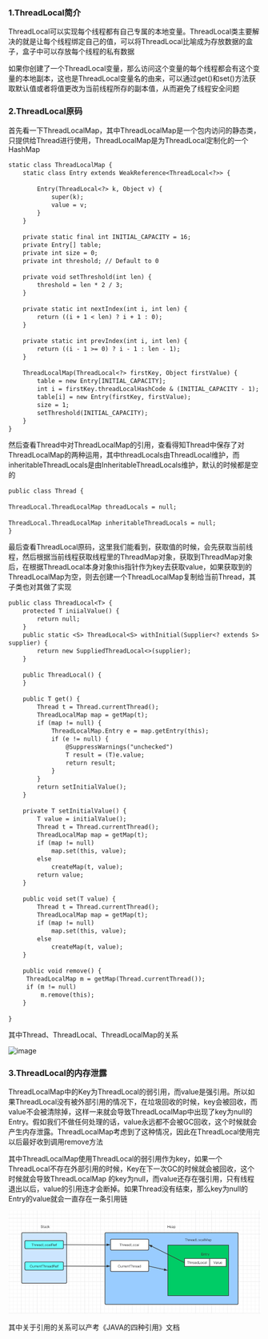 ### 1.ThreadLocal简介

ThreadLocal可以实现每个线程都有自己专属的本地变量。ThreadLocal类主要解决的就是让每个线程绑定自己的值，可以将ThreadLocal比喻成为存放数据的盒子，盒子中可以存放每个线程的私有数据

如果你创建了一个ThreadLocal变量，那么访问这个变量的每个线程都会有这个变量的本地副本，这也是ThreadLocal变量名的由来，可以通过get()和set()方法获取默认值或者将值更改为当前线程所存的副本值，从而避免了线程安全问题

### 2.ThreadLocal原码

首先看一下ThreadLocalMap，其中ThreadLocalMap是一个包内访问的静态类，只提供给Thread进行使用，ThreadLocalMap是为ThreadLocal定制化的一个HashMap

    static class ThreadLocalMap {
        static class Entry extends WeakReference<ThreadLocal<?>> {

            Entry(ThreadLocal<?> k, Object v) {
                super(k);
                value = v;
            }
        }

        private static final int INITIAL_CAPACITY = 16;
        private Entry[] table;
        private int size = 0;
        private int threshold; // Default to 0

        private void setThreshold(int len) {
            threshold = len * 2 / 3;
        }

        private static int nextIndex(int i, int len) {
            return ((i + 1 < len) ? i + 1 : 0);
        }

        private static int prevIndex(int i, int len) {
            return ((i - 1 >= 0) ? i - 1 : len - 1);
        }

        ThreadLocalMap(ThreadLocal<?> firstKey, Object firstValue) {
            table = new Entry[INITIAL_CAPACITY];
            int i = firstKey.threadLocalHashCode & (INITIAL_CAPACITY - 1);
            table[i] = new Entry(firstKey, firstValue);
            size = 1;
            setThreshold(INITIAL_CAPACITY);
        }
    }

然后查看Thread中对ThreadLocalMap的引用，查看得知Thread中保存了对ThreadLocalMap的两种运用，其中threadLocals由ThreadLocal维护，而inheritableThreadLocals是由InheritableThreadLocals维护，默认的时候都是空的

    public class Thread {
     
    ThreadLocal.ThreadLocalMap threadLocals = null;

    ThreadLocal.ThreadLocalMap inheritableThreadLocals = null;
    }

最后查看ThreadLocal原码，这里我们能看到，获取值的时候，会先获取当前线程，然后根据当前线程获取线程里的ThreadMap对象，获取到ThreadMap对象后，在根据ThreadLocal本身对象this指针作为key去获取value，如果获取到的ThreadLocalMap为空，则去创建一个ThreadLocalMap复制给当前Thread，其子类也对其做了实现

    public class ThreadLocal<T> {
        protected T iniialValue() {
            return null;
        }
        public static <S> ThreadLocal<S> withInitial(Supplier<? extends S> supplier) {
            return new SuppliedThreadLocal<>(supplier);
        }
        
        public ThreadLocal() {
        }
        
        public T get() {
            Thread t = Thread.currentThread();
            ThreadLocalMap map = getMap(t);
            if (map != null) {
                ThreadLocalMap.Entry e = map.getEntry(this);
                if (e != null) {
                    @SuppressWarnings("unchecked")
                    T result = (T)e.value;
                    return result;
                }
            }
            return setInitialValue();
        }
        
        private T setInitialValue() {
            T value = initialValue();
            Thread t = Thread.currentThread();
            ThreadLocalMap map = getMap(t);
            if (map != null)
                map.set(this, value);
            else
                createMap(t, value);
            return value;
        }
        
        public void set(T value) {
            Thread t = Thread.currentThread();
            ThreadLocalMap map = getMap(t);
            if (map != null)
                map.set(this, value);
            else
                createMap(t, value);
        }
        
        public void remove() {
         ThreadLocalMap m = getMap(Thread.currentThread());
         if (m != null)
             m.remove(this);
        }
        
    }

其中Thread、ThreadLocal、ThreadLocalMap的关系

![image](https://image-static.segmentfault.com/116/413/1164130951-5ddb35368a236_articlex)

### 3.ThreadLocal的内存泄露

ThreadLocalMap中的Key为ThreadLocal的弱引用，而value是强引用。所以如果ThreadLocal没有被外部引用的情况下，在垃圾回收的时候，key会被回收，而value不会被清除掉，这样一来就会导致ThreadLocalMap中出现了key为null的Entry。假如我们不做任何处理的话，value永远都不会被GC回收，这个时候就会产生内存泄露。ThreadLocalMap考虑到了这种情况，因此在ThreadLocal使用完以后最好收到调用remove方法

其中ThreadLocalMap使用ThreadLocal的弱引用作为key，如果一个ThreadLocal不存在外部引用的时候，Key在下一次GC的时候就会被回收，这个时候就会导致ThreadLocalMap
的key为null，而value还存在强引用，只有线程退出以后，value的引用连才会断掉。如果Thread没有结束，那么key为null的Entry的value就会一直存在一条引用链

![thread_local_ref.png](../Images/thread_local_ref.png)

其中关于引用的关系可以产考《JAVA的四种引用》文档
